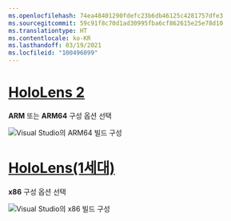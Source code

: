 ```yaml
---
ms.openlocfilehash: 74ea48401290fdefc23b6db46125c4281757dfe3
ms.sourcegitcommit: 59c91f8c70d1ad30995fba6cf862615e25e78d10
ms.translationtype: HT
ms.contentlocale: ko-KR
ms.lasthandoff: 03/19/2021
ms.locfileid: "100496099"
---
```

# <a name="hololens-2"></a>[HoloLens 2](#tab/hl2)

**ARM** 또는 **ARM64** 구성 옵션 선택

![Visual Studio의 ARM64 빌드 구성](../images/arm64setting.png)

# <a name="hololens-1st-gen"></a>[HoloLens(1세대)](#tab/hl)

**x86** 구성 옵션 선택

![Visual Studio의 x86 빌드 구성](../images/x86setting.png)